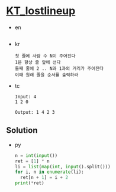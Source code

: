 # [KT_lostlineup](https://open.kattis.com/problems/lostlineup)

* en

  ```en

  ```

* kr

  ```kr
  첫 줄에 사람 수 N이 주어진다
  1은 항상 줄 앞에 선다
  둘째 줄에 2 .. N과 1과의 거리가 주어진다
  이때 원래 줄을 순서를 출력하라
  ```

* tc

  ```tc
  Input: 4
  1 2 0

  Output: 1 4 2 3
  ```

## Solution

* py

  ```py
  n = int(input())
  ret = [1] * n
  li = list(map(int, input().split()))
  for i, n in enumerate(li):
    ret[n + 1] = i + 2
  print(*ret)
  ```
